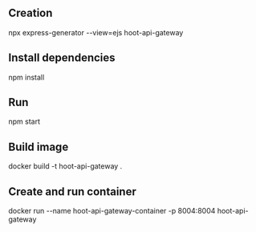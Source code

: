 ## Creation
npx express-generator --view=ejs hoot-api-gateway

## Install dependencies
npm install

## Run
npm start

## Build image
docker build -t hoot-api-gateway .

## Create and run container
docker run --name hoot-api-gateway-container -p 8004:8004 hoot-api-gateway